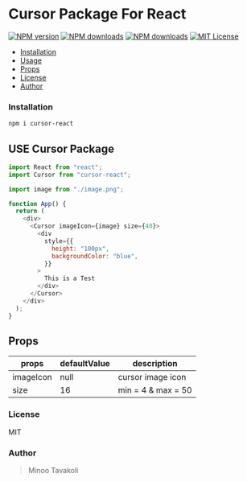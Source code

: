 # Cursor Package For React

[![NPM version][npm-version-image]][npm-url] [![NPM downloads][npm-downloads-size-image]][npm-url] [![NPM downloads][npm-downloads-image]][downloads-url] [![MIT License][license-image]][license-url]

- [Installation](#installation)
- [Usage](#USE)
- [Props](#Props)
- [License](#license)
- [Author](#author)

### Installation

```bash
npm i cursor-react
```

## USE Cursor Package

```js
import React from "react";
import Cursor from "cursor-react";

import image from "./image.png";

function App() {
  return (
    <div>
      <Cursor imageIcon={image} size={40}>
        <div
          style={{
            height: "100px",
            backgroundColor: "blue",
          }}
        >
          This is a Test
        </div>
      </Cursor>
    </div>
  );
}
```

## Props

| props     | defaultValue | description        |
| --------- | ------------ | ------------------ |
| imageIcon | null         | cursor image icon  |
| size      | 16           | min = 4 & max = 50 |

### License

MIT

### Author

> Minoo Tavakoli

[license-image]: http://img.shields.io/npm/l/cursor-react.svg?style=flat
[license-url]: LICENSE
[npm-url]: https://npmjs.org/package/cursor-react
[npm-version-image]: http://img.shields.io/npm/v/cursor-react.svg?style=flat
[npm-downloads-image]: http://img.shields.io/npm/dm/cursor-react.svg?style=flat
[npm-downloads-size-image]: https://img.shields.io/bundlephobia/minzip/cursor-react.svg?style=flat
[downloads-url]: https://npmcharts.com/compare/cursor-react?minimal=true
